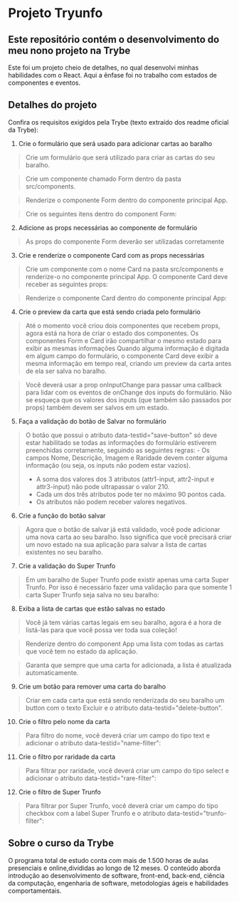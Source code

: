 # Projeto Tryunfo
## Este repositório contém o desenvolvimento do meu nono projeto na Trybe

Este foi um projeto cheio de detalhes, no qual desenvolvi minhas habilidades com o React. Aqui a ênfase foi no trabalho com estados de componentes e eventos.

## Detalhes do projeto

Confira os requisitos exigidos pela Trybe (texto extraído dos readme oficial da Trybe):

1. Crie o formulário que será usado para adicionar cartas ao baralho

> Crie um formulário que será utilizado para criar as cartas do seu baralho.

> Crie um componente chamado Form dentro da pasta src/components.

> Renderize o componente Form dentro do componente principal App.

> Crie os seguintes itens dentro do component Form:

2. Adicione as props necessárias ao componente de formulário

> As props do componente Form deverão ser utilizadas corretamente

3. Crie e renderize o componente Card com as props necessárias

> Crie um componente com o nome Card na pasta src/components e renderize-o no componente principal App. O componente Card deve receber as seguintes props:

> Renderize o componente Card dentro do componente principal App:

4. Crie o preview da carta que está sendo criada pelo formulário

> Até o momento você criou dois componentes que recebem props, agora está na hora de criar o estado dos componentes. Os componentes Form e Card irão compartilhar o mesmo estado para exibir as mesmas informações Quando alguma informação é digitada em algum campo do formulário, o componente Card deve exibir a mesma informação em tempo real, criando um preview da carta antes de ela ser salva no baralho.

> Você deverá usar a prop onInputChange para passar uma callback para lidar com os eventos de onChange dos inputs do formulário. Não se esqueça que os valores dos inputs (que também são passados por props) também devem ser salvos em um estado.

5. Faça a validação do botão de Salvar no formulário

> O botão que possui o atributo data-testid="save-button" só deve estar habilitado se todas as informações do formulário estiverem preenchidas corretamente, seguindo as seguintes regras:  - Os campos Nome, Descrição, Imagem e Raridade devem conter alguma informação (ou seja, os inputs não podem estar vazios).
> - A soma dos valores dos 3 atributos (attr1-input, attr2-input e attr3-input) não pode ultrapassar o valor 210. 
> - Cada um dos três atributos pode ter no máximo 90 pontos cada. 
> - Os atributos não podem receber valores negativos.

6. Crie a função do botão salvar

> Agora que o botão de salvar já está validado, você pode adicionar uma nova carta ao seu baralho. Isso significa que você precisará criar um novo estado na sua aplicação para salvar a lista de cartas existentes no seu baralho.

7. Crie a validação do Super Trunfo

> Em um baralho de Super Trunfo pode existir apenas uma carta Super Trunfo. Por isso é necessário fazer uma validação para que somente 1 carta Super Trunfo seja salva no seu baralho:

8. Exiba a lista de cartas que estão salvas no estado

> Você já tem várias cartas legais em seu baralho, agora é a hora de listá-las para que você possa ver toda sua coleção!

> Renderize dentro do component App uma lista com todas as cartas que você tem no estado da aplicação.

> Garanta que sempre que uma carta for adicionada, a lista é atualizada automaticamente.

9. Crie um botão para remover uma carta do baralho

> Criar em cada carta que está sendo renderizada do seu baralho um button com o texto Excluir e o atributo data-testid="delete-button".

10. Crie o filtro pelo nome da carta

> Para filtro do nome, você deverá criar um campo do tipo text e adicionar o atributo data-testid="name-filter":

11. Crie o filtro por raridade da carta

> Para filtrar por raridade, você deverá criar um campo do tipo select e adicionar o atributo data-testid="rare-filter":

12. Crie o filtro de Super Trunfo

> Para filtrar por Super Trunfo, você deverá criar um campo do tipo checkbox com a label Super Trunfo e o atributo data-testid="trunfo-filter":

## Sobre o curso da Trybe
O programa total de estudo conta com mais de 1.500 horas de aulas presenciais e online,divididas ao longo de 12 meses. O conteúdo aborda introdução ao desenvolvimento de software, front-end, back-end, ciência da computação, engenharia de software, metodologias ágeis e habilidades comportamentais.
